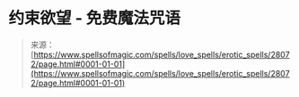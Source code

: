 <!--yml

category: 未分类

date: 2024-06-12 19:17:39

-->

# 约束欲望 - 免费魔法咒语

> 来源：[https://www.spellsofmagic.com/spells/love_spells/erotic_spells/28072/page.html#0001-01-01](https://www.spellsofmagic.com/spells/love_spells/erotic_spells/28072/page.html#0001-01-01)
